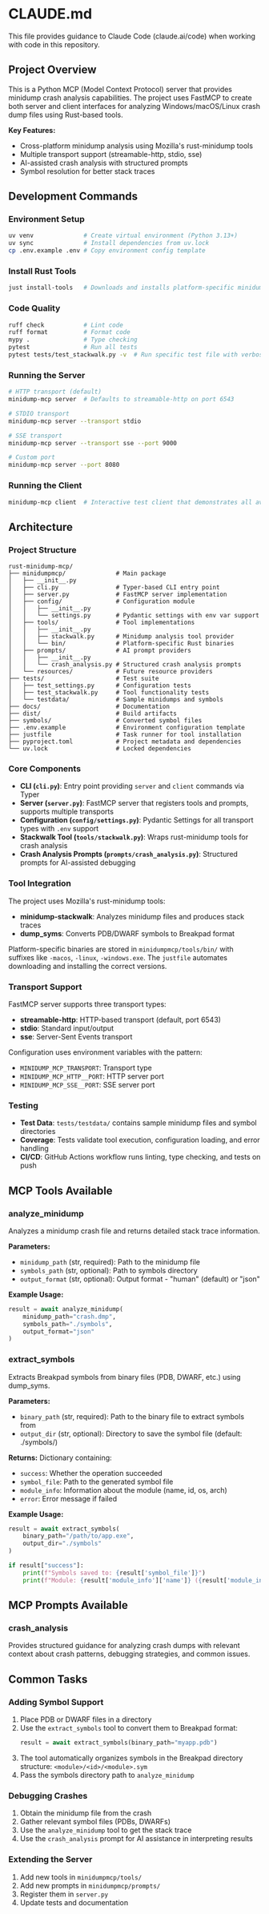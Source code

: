 # CLAUDE.md

This file provides guidance to Claude Code (claude.ai/code) when working with code in this repository.

## Project Overview

This is a Python MCP (Model Context Protocol) server that provides minidump crash analysis capabilities. The project uses FastMCP to create both server and client interfaces for analyzing Windows/macOS/Linux crash dump files using Rust-based tools.

**Key Features:**
- Cross-platform minidump analysis using Mozilla's rust-minidump tools
- Multiple transport support (streamable-http, stdio, sse)
- AI-assisted crash analysis with structured prompts
- Symbol resolution for better stack traces

## Development Commands

### Environment Setup
```bash
uv venv              # Create virtual environment (Python 3.13+)
uv sync              # Install dependencies from uv.lock
cp .env.example .env # Copy environment config template
```

### Install Rust Tools
```bash
just install-tools   # Downloads and installs platform-specific minidump-stackwalk and dump_syms to minidumpmcp/tools/bin/
```

### Code Quality
```bash
ruff check           # Lint code
ruff format          # Format code  
mypy .               # Type checking
pytest               # Run all tests
pytest tests/test_stackwalk.py -v  # Run specific test file with verbose output
```

### Running the Server
```bash
# HTTP transport (default)
minidump-mcp server  # Defaults to streamable-http on port 6543

# STDIO transport
minidump-mcp server --transport stdio

# SSE transport  
minidump-mcp server --transport sse --port 9000

# Custom port
minidump-mcp server --port 8080
```

### Running the Client
```bash
minidump-mcp client  # Interactive test client that demonstrates all available tools
```

## Architecture

### Project Structure
```
rust-minidump-mcp/
├── minidumpmcp/              # Main package
│   ├── __init__.py
│   ├── cli.py                # Typer-based CLI entry point
│   ├── server.py             # FastMCP server implementation
│   ├── config/               # Configuration module
│   │   ├── __init__.py
│   │   └── settings.py       # Pydantic settings with env var support
│   ├── tools/                # Tool implementations
│   │   ├── __init__.py
│   │   ├── stackwalk.py      # Minidump analysis tool provider
│   │   └── bin/              # Platform-specific Rust binaries
│   ├── prompts/              # AI prompt providers
│   │   ├── __init__.py
│   │   └── crash_analysis.py # Structured crash analysis prompts
│   └── resources/            # Future resource providers
├── tests/                    # Test suite
│   ├── test_settings.py      # Configuration tests
│   ├── test_stackwalk.py     # Tool functionality tests
│   └── testdata/             # Sample minidumps and symbols
├── docs/                     # Documentation
├── dist/                     # Build artifacts
├── symbols/                  # Converted symbol files
├── .env.example              # Environment configuration template
├── justfile                  # Task runner for tool installation
├── pyproject.toml            # Project metadata and dependencies
└── uv.lock                   # Locked dependencies

```

### Core Components

- **CLI (`cli.py`)**: Entry point providing `server` and `client` commands via Typer
- **Server (`server.py`)**: FastMCP server that registers tools and prompts, supports multiple transports
- **Configuration (`config/settings.py`)**: Pydantic Settings for all transport types with `.env` support
- **Stackwalk Tool (`tools/stackwalk.py`)**: Wraps rust-minidump tools for crash analysis
- **Crash Analysis Prompts (`prompts/crash_analysis.py`)**: Structured prompts for AI-assisted debugging

### Tool Integration

The project uses Mozilla's rust-minidump tools:
- **minidump-stackwalk**: Analyzes minidump files and produces stack traces
- **dump_syms**: Converts PDB/DWARF symbols to Breakpad format

Platform-specific binaries are stored in `minidumpmcp/tools/bin/` with suffixes like `-macos`, `-linux`, `-windows.exe`. The `justfile` automates downloading and installing the correct versions.

### Transport Support

FastMCP server supports three transport types:
- **streamable-http**: HTTP-based transport (default, port 6543)
- **stdio**: Standard input/output 
- **sse**: Server-Sent Events transport

Configuration uses environment variables with the pattern:
- `MINIDUMP_MCP_TRANSPORT`: Transport type
- `MINIDUMP_MCP_HTTP__PORT`: HTTP server port
- `MINIDUMP_MCP_SSE__PORT`: SSE server port

### Testing

- **Test Data**: `tests/testdata/` contains sample minidump files and symbol directories
- **Coverage**: Tests validate tool execution, configuration loading, and error handling
- **CI/CD**: GitHub Actions workflow runs linting, type checking, and tests on push

## MCP Tools Available

### analyze_minidump
Analyzes a minidump crash file and returns detailed stack trace information.

**Parameters:**
- `minidump_path` (str, required): Path to the minidump file
- `symbols_path` (str, optional): Path to symbols directory
- `output_format` (str, optional): Output format - "human" (default) or "json"

**Example Usage:**
```python
result = await analyze_minidump(
    minidump_path="crash.dmp",
    symbols_path="./symbols",
    output_format="json"
)
```

### extract_symbols
Extracts Breakpad symbols from binary files (PDB, DWARF, etc.) using dump_syms.

**Parameters:**
- `binary_path` (str, required): Path to the binary file to extract symbols from
- `output_dir` (str, optional): Directory to save the symbol file (default: ./symbols/)

**Returns:**
Dictionary containing:
- `success`: Whether the operation succeeded
- `symbol_file`: Path to the generated symbol file
- `module_info`: Information about the module (name, id, os, arch)
- `error`: Error message if failed

**Example Usage:**
```python
result = await extract_symbols(
    binary_path="/path/to/app.exe",
    output_dir="./symbols"
)

if result["success"]:
    print(f"Symbols saved to: {result['symbol_file']}")
    print(f"Module: {result['module_info']['name']} ({result['module_info']['id']})")
```

## MCP Prompts Available

### crash_analysis
Provides structured guidance for analyzing crash dumps with relevant context about crash patterns, debugging strategies, and common issues.

## Common Tasks

### Adding Symbol Support
1. Place PDB or DWARF files in a directory
2. Use the `extract_symbols` tool to convert them to Breakpad format:
   ```python
   result = await extract_symbols(binary_path="myapp.pdb")
   ```
3. The tool automatically organizes symbols in the Breakpad directory structure: `<module>/<id>/<module>.sym`
4. Pass the symbols directory path to `analyze_minidump`

### Debugging Crashes
1. Obtain the minidump file from the crash
2. Gather relevant symbol files (PDBs, DWARFs)
3. Use the `analyze_minidump` tool to get the stack trace
4. Use the `crash_analysis` prompt for AI assistance in interpreting results

### Extending the Server
1. Add new tools in `minidumpmcp/tools/`
2. Add new prompts in `minidumpmcp/prompts/`
3. Register them in `server.py`
4. Update tests and documentation
